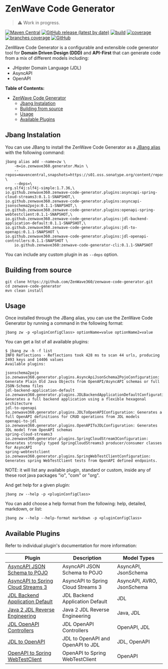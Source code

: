 # ZenWave Code Generator

> :warning: Work in progress.
 
[![Maven Central](https://img.shields.io/maven-central/v/io.github.zenwave360/zenwave-generator.svg?label=Maven%20Central&logo=apachemaven)](https://search.maven.org/artifact/io.github.zenwave360/zenwave-generator)
[![GitHub release (latest by date)](https://img.shields.io/github/v/release/ZenWave360/zenwave-generator?logo=GitHub)](https://github.com/ZenWave360/zenwave-generator/releases)
[![build](https://github.com/ZenWave360/zenwave-generator/workflows/build/badge.svg)](https://github.com/ZenWave360/zenwave-generator/actions/workflows/build.yml)
[![coverage](https://raw.githubusercontent.com/ZenWave360/zenwave-generator/badges/jacoco.svg)](https://github.com/ZenWave360/zenwave-generator/actions/workflows/build.yml)
[![branches coverage](https://raw.githubusercontent.com/ZenWave360/zenwave-generator/badges/branches.svg)](https://github.com/ZenWave360/zenwave-generator/actions/workflows/build.yml)
[![GitHub](https://img.shields.io/github/license/ZenWave360/zenwave-generator)](https://github.com/ZenWave360/zenwave-generator/blob/main/LICENSE)


ZenWave Code Generator is a configurable and extensible code generator tool for **Domain Driven Design (DDD)** and **API-First** that can generate code from a mix of different models including:

- JHipster Domain Language (JDL)
- AsyncAPI
- OpenAPI

**Table of Contents:**

- [ZenWave Code Generator](#zenwave-code-generator)
  - [Jbang Instalation](#jbang-instalation)
  - [Building from source](#building-from-source)
  - [Usage](#usage)
  - [Available Plugins](#available-plugins)


## Jbang Instalation

You can use JBang to install the ZenWave Code Generator as a [JBang alias](https://www.jbang.dev/documentation/guide/latest/alias_catalogs.html) with the following command:

```shell
jbang alias add --name=zw \
    -m=io.zenwave360.generator.Main \
    --repos=mavencentral,snapshots=https://s01.oss.sonatype.org/content/repositories/snapshots \
    --deps=\
org.slf4j:slf4j-simple:1.7.36,\
io.github.zenwave360.zenwave-code-generator.plugins:asyncapi-spring-cloud-streams3:0.1.1-SNAPSHOT,\
io.github.zenwave360.zenwave-code-generator.plugins:asyncapi-jsonschema2pojo:0.1.1-SNAPSHOT,\
io.github.zenwave360.zenwave-code-generator.plugins:openapi-spring-webtestclient:0.1.1-SNAPSHOT,\
io.github.zenwave360.zenwave-code-generator.plugins:jdl-backend-application-default:0.1.1-SNAPSHOT,\
io.github.zenwave360.zenwave-code-generator.plugins:jdl-to-openapi:0.1.1-SNAPSHOT \
io.github.zenwave360.zenwave-code-generator.plugins:jdl-openapi-controllers:0.1.1-SNAPSHOT \
    io.github.zenwave360:zenwave-code-generator-cli:0.1.1-SNAPSHOT
```

You can include any custom plugin in as `--deps` option.

## Building from source

```shell
git clone https://github.com/ZenWave360/zenwave-code-generator.git
cd zenwave-code-generator
mvn clean install
```

## Usage

Once installed through the JBang alias, you can use the ZenWave Code Generator by running a command in the following format:

```shell
jbang zw -p <pluginConfigClass> optionName=value optionName2=value
```

You can get a list of all available plugins:

```shell
$ jbang zw -h -f list
INFO Reflections - Reflections took 428 ms to scan 44 urls, producing 2493 keys and 14406 values
Available plugins:

jsonschema2pojo                io.zenwave360.generator.plugins.AsyncApiJsonSchema2PojoConfiguration: Generate Plain Old Java Objects from OpenAPI/AsyncAPI schemas or full JSON-Schema files
jdl-backend-application-default io.zenwave360.generator.plugins.JDLBackendApplicationDefaultConfiguration: Generates a full backend application using a flexible hexagonal architecture
jdl-to-openapi                 io.zenwave360.generator.plugins.JDLToOpenAPIConfiguration: Generates a full OpenAPI definitions for CRUD operations from JDL models
openapi-to-jdl                 io.zenwave360.generator.plugins.OpenAPIToJDLConfiguration: Generates JDL model from OpenAPI schemas
spring-cloud-streams3          io.zenwave360.generator.plugins.SpringCloudStream3Configuration: Generates strongly typed SpringCloudStreams3 producer/consumer classes for AsyncAPI
spring-webtestclient           io.zenwave360.generator.plugins.SpringWebTestClientConfiguration: Generates spring WebTestClient tests from OpenAPI defined endpoints.
```

NOTE: it will list any available plugin, standard or custom, inside any of these root java packages "io", "com" or "org".

And get help for a given plugin:

```shell
jbang zw --help -p <pluginConfigClass>
```
You can add choose a help format from the following: help, detailed, markdown, or list:

```shell
jbang zw --help --help-format markdown -p <pluginConfigClass>
```


## Available Plugins

Refer to individual plugin's documentation for more information:

| **Plugin**                                                                               | **Description**                    | **Model Types**            |
|------------------------------------------------------------------------------------------|------------------------------------|----------------------------|
| [AsyncAPI JSON Schema to POJO](./plugins/asyncapi-jsonschema2pojo/README.md)             | AsyncAPI JSON Schema to POJO       | AsyncAPI, JsonSchema       |
| [AsyncAPI to Spring Cloud Streams 3](./plugins/asyncapi-spring-cloud-streams3/README.md) | AsyncAPI to Spring Cloud Streams 3 | AsyncAPI, AVRO, JsonSchema |
| [JDL Backend Application Default](./plugins/jdl-backend-application-default/README.md)   | JDL Backend Application Default    | JDL                        |
| [Java 2 JDL Reverse Engineering](./plugins/java-to-jdl/README.md)                        | Java 2 JDL Reverse Engineering     | Java, JDL                  |
| [JDL OpenAPI Controllers](./plugins/jdl-openapi-controllers/README.md)                   | JDL OpenAPI Controllers            | OpenAPI, JDL               |
| [JDL to OpenAPI](./plugins/jdl-to-openapi/README.md)                                     | JDL to OpenAPI and OpenAPI to JDL  | JDL, OpenAPI               |
| [OpenAPI to Spring WebTestClient](./plugins/openapi-spring-webtestclient/README.md)      | OpenAPI to Spring WebTestClient    | OpenAPI                    |

